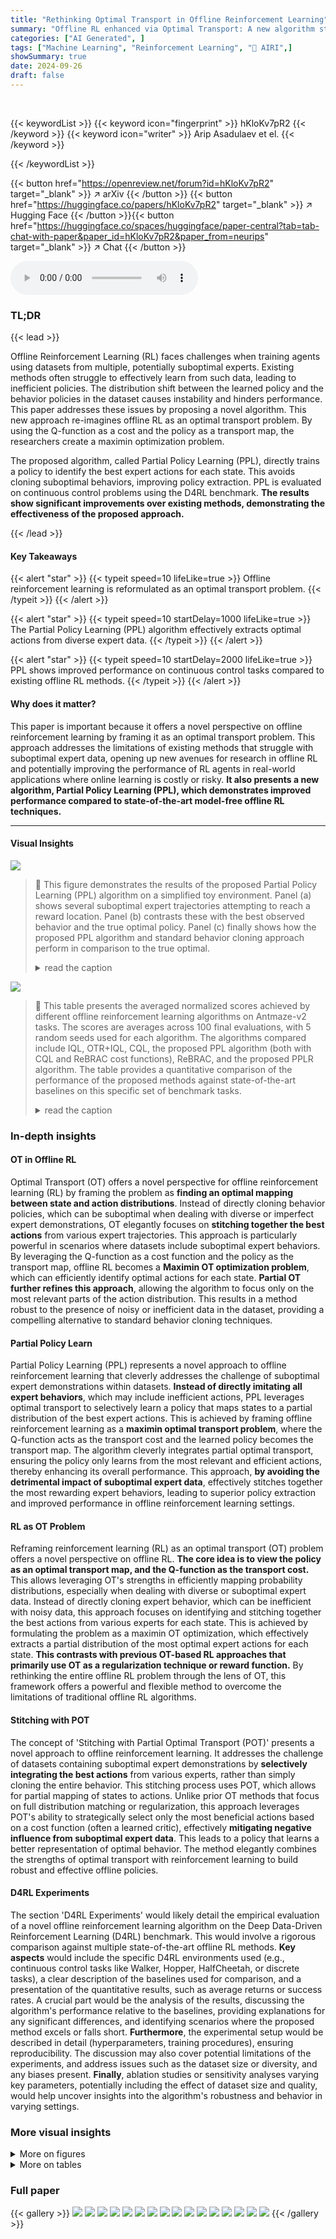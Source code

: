 ```yaml
---
title: "Rethinking Optimal Transport in Offline Reinforcement Learning"
summary: "Offline RL enhanced via Optimal Transport: A new algorithm stitches best expert behaviors for efficient policy extraction."
categories: ["AI Generated", ]
tags: ["Machine Learning", "Reinforcement Learning", "🏢 AIRI",]
showSummary: true
date: 2024-09-26
draft: false
---
```


<br>

{{< keywordList >}}
{{< keyword icon="fingerprint" >}} hKloKv7pR2 {{< /keyword >}}
{{< keyword icon="writer" >}} Arip Asadulaev et el. {{< /keyword >}}
 
{{< /keywordList >}}

{{< button href="https://openreview.net/forum?id=hKloKv7pR2" target="_blank" >}}
↗ arXiv
{{< /button >}}
{{< button href="https://huggingface.co/papers/hKloKv7pR2" target="_blank" >}}
↗ Hugging Face
{{< /button >}}{{< button href="https://huggingface.co/spaces/huggingface/paper-central?tab=tab-chat-with-paper&paper_id=hKloKv7pR2&paper_from=neurips" target="_blank" >}}
↗ Chat
{{< /button >}}




<audio controls>
    <source src="https://ai-paper-reviewer.com/hKloKv7pR2/podcast.wav" type="audio/wav">
    Your browser does not support the audio element.
</audio>


### TL;DR


{{< lead >}}

Offline Reinforcement Learning (RL) faces challenges when training agents using datasets from multiple, potentially suboptimal experts.  Existing methods often struggle to effectively learn from such data, leading to inefficient policies.  The distribution shift between the learned policy and the behavior policies in the dataset causes instability and hinders performance.  This paper addresses these issues by proposing a novel algorithm. This new approach re-imagines offline RL as an optimal transport problem.  By using the Q-function as a cost and the policy as a transport map, the researchers create a maximin optimization problem.

The proposed algorithm, called Partial Policy Learning (PPL), directly trains a policy to identify the best expert actions for each state. This avoids cloning suboptimal behaviors, improving policy extraction. PPL is evaluated on continuous control problems using the D4RL benchmark. **The results show significant improvements over existing methods, demonstrating the effectiveness of the proposed approach.**

{{< /lead >}}


#### Key Takeaways

{{< alert "star" >}}
{{< typeit speed=10 lifeLike=true >}} Offline reinforcement learning is reformulated as an optimal transport problem. {{< /typeit >}}
{{< /alert >}}

{{< alert "star" >}}
{{< typeit speed=10 startDelay=1000 lifeLike=true >}} The Partial Policy Learning (PPL) algorithm effectively extracts optimal actions from diverse expert data. {{< /typeit >}}
{{< /alert >}}

{{< alert "star" >}}
{{< typeit speed=10 startDelay=2000 lifeLike=true >}} PPL shows improved performance on continuous control tasks compared to existing offline RL methods. {{< /typeit >}}
{{< /alert >}}

#### Why does it matter?
This paper is important because it offers a novel perspective on offline reinforcement learning by framing it as an optimal transport problem. This approach addresses the limitations of existing methods that struggle with suboptimal expert data, opening up new avenues for research in offline RL and potentially improving the performance of RL agents in real-world applications where online learning is costly or risky.  **It also presents a new algorithm, Partial Policy Learning (PPL), which demonstrates improved performance compared to state-of-the-art model-free offline RL techniques.**

------
#### Visual Insights



![](https://ai-paper-reviewer.com/hKloKv7pR2/figures_4_1.jpg)

> 🔼 This figure demonstrates the results of the proposed Partial Policy Learning (PPL) algorithm on a simplified toy environment.  Panel (a) shows several suboptimal expert trajectories attempting to reach a reward location. Panel (b) contrasts these with the best observed behavior and the true optimal policy. Panel (c) finally shows how the proposed PPL algorithm and standard behavior cloning approach perform in comparison to the true optimal.
> <details>
> <summary>read the caption</summary>
> Figure 1: Toy experiments. (a) Left point S0 denoting start and ST is the only rewarded, target location. Black curves visualize behavior trajectories β. (b) Best behavior policy β* according to the data, and the optimal policy π* that provides the optimal (shortest path) solution. (c) Results of the policy β trained by minimizing −Qβ(s,π(s)) + BC and policy π trained by our algorithm 1.
> </details>





![](https://ai-paper-reviewer.com/hKloKv7pR2/tables_6_1.jpg)

> 🔼 This table presents the averaged normalized scores achieved by different offline reinforcement learning algorithms on Antmaze-v2 tasks.  The scores are averages across 100 final evaluations, with 5 random seeds used for each algorithm.  The algorithms compared include IQL, OTR+IQL, CQL, the proposed PPL algorithm (both with CQL and ReBRAC cost functions), ReBRAC, and the proposed PPLR algorithm. The table provides a quantitative comparison of the performance of the proposed methods against state-of-the-art baselines on this specific set of benchmark tasks. 
> <details>
> <summary>read the caption</summary>
> Table 1: Averaged normalized scores on Antmaze-v2 tasks. Reported scores are the results of the final 100 evaluations and 5 random seeds.
> </details>





### In-depth insights


#### OT in Offline RL
Optimal Transport (OT) offers a novel perspective for offline reinforcement learning (RL) by framing the problem as **finding an optimal mapping between state and action distributions**.  Instead of directly cloning behavior policies, which can be suboptimal when dealing with diverse or imperfect expert demonstrations, OT elegantly focuses on **stitching together the best actions** from various expert trajectories. This approach is particularly powerful in scenarios where datasets include suboptimal expert behaviors. By leveraging the Q-function as a cost function and the policy as the transport map, offline RL becomes a **Maximin OT optimization problem**, which can efficiently identify optimal actions for each state.  **Partial OT further refines this approach**, allowing the algorithm to focus only on the most relevant parts of the action distribution. This results in a method robust to the presence of noisy or inefficient data in the dataset, providing a compelling alternative to standard behavior cloning techniques. 

#### Partial Policy Learn
Partial Policy Learning (PPL) represents a novel approach to offline reinforcement learning that cleverly addresses the challenge of suboptimal expert demonstrations within datasets. **Instead of directly imitating all expert behaviors**, which may include inefficient actions, PPL leverages optimal transport to selectively learn a policy that maps states to a partial distribution of the best expert actions. This is achieved by framing offline reinforcement learning as a **maximin optimal transport problem**, where the Q-function acts as the transport cost and the learned policy becomes the transport map.  The algorithm cleverly integrates partial optimal transport, ensuring the policy only learns from the most relevant and efficient actions, thereby enhancing its overall performance. This approach, **by avoiding the detrimental impact of suboptimal expert data**, effectively stitches together the most rewarding expert behaviors, leading to superior policy extraction and improved performance in offline reinforcement learning settings.

#### RL as OT Problem
Reframing reinforcement learning (RL) as an optimal transport (OT) problem offers a novel perspective on offline RL.  **The core idea is to view the policy as an optimal transport map, and the Q-function as the transport cost.** This allows leveraging OT's strengths in efficiently mapping probability distributions, especially when dealing with diverse or suboptimal expert data.  Instead of directly cloning expert behavior, which can be inefficient with noisy data, this approach focuses on identifying and stitching together the best actions from various experts for each state.  This is achieved by formulating the problem as a maximin OT optimization, which effectively extracts a partial distribution of the most optimal expert actions for each state.  **This contrasts with previous OT-based RL approaches that primarily use OT as a regularization technique or reward function.** By rethinking the entire offline RL problem through the lens of OT, this framework offers a powerful and flexible method to overcome the limitations of traditional offline RL algorithms.

#### Stitching with POT
The concept of 'Stitching with Partial Optimal Transport (POT)' presents a novel approach to offline reinforcement learning.  It addresses the challenge of datasets containing suboptimal expert demonstrations by **selectively integrating the best actions** from various experts, rather than simply cloning the entire behavior. This stitching process uses POT, which allows for partial mapping of states to actions. Unlike prior OT methods that focus on full distribution matching or regularization, this approach leverages POT's ability to strategically select only the most beneficial actions based on a cost function (often a learned critic), effectively **mitigating negative influence from suboptimal expert data**.  This leads to a policy that learns a better representation of optimal behavior.  The method elegantly combines the strengths of optimal transport with reinforcement learning to build robust and effective offline policies.

#### D4RL Experiments
The section 'D4RL Experiments' would likely detail the empirical evaluation of a novel offline reinforcement learning algorithm on the Deep Data-Driven Reinforcement Learning (D4RL) benchmark.  This would involve a rigorous comparison against multiple state-of-the-art offline RL methods.  **Key aspects** would include the specific D4RL environments used (e.g., continuous control tasks like Walker, Hopper, HalfCheetah, or discrete tasks), a clear description of the baselines used for comparison, and a presentation of the quantitative results, such as average returns or success rates.  A crucial part would be the analysis of the results, discussing the algorithm's performance relative to the baselines, providing explanations for any significant differences, and identifying scenarios where the proposed method excels or falls short.  **Furthermore**, the experimental setup would be described in detail (hyperparameters, training procedures), ensuring reproducibility.  The discussion may also cover potential limitations of the experiments, and address issues such as the dataset size or diversity, and any biases present.  **Finally**, ablation studies or sensitivity analyses varying key parameters, potentially including the effect of dataset size and quality, would help uncover insights into the algorithm's robustness and behavior in varying settings.


### More visual insights

<details>
<summary>More on figures
</summary>


![](https://ai-paper-reviewer.com/hKloKv7pR2/figures_7_1.jpg)

> 🔼 This figure shows a comparison of different policies in a simple toy environment. The goal is to find the shortest path from a starting point (S0) to a reward location (ST).  Panel (a) displays the trajectories followed by three suboptimal expert policies. Panel (b) shows the optimal policy (π*) that achieves the shortest path and the best policy (β*) found in the data among the experts.  Panel (c) contrasts the performance of a behavior cloning policy (β) and the policy (π) learned by the proposed algorithm. The proposed algorithm outperforms the behavior cloning policy by finding a path closer to the optimal solution.
> <details>
> <summary>read the caption</summary>
> Figure 1: Toy experiments. (a) Left point S0 denoting start and ST is the only rewarded, target location. Black curves visualize behavior trajectories β. (b) Best behavior policy β* according to the data, and the optimal policy π* that provides the optimal (shortest path) solution. (c) Results of the policy β trained by minimizing −Qβ(s, π(s)) + BC and policy π trained by our algorithm 1.
> </details>



![](https://ai-paper-reviewer.com/hKloKv7pR2/figures_13_1.jpg)

> 🔼 This figure shows a comparison of different policies on a simple toy environment.  Part (a) displays the environment and example trajectories of suboptimal behavior policies. Part (b) illustrates the optimal policy (π*) and the best policy found in the data (β*). Part (c) compares the performance of a behavior cloning policy (β) with the proposed Partial Policy Learning (PPL) algorithm (π), highlighting the PPL algorithm's ability to extract a better policy by stitching together elements from the dataset.
> <details>
> <summary>read the caption</summary>
> Figure 1: Toy experiments. (a) Left point S0 denoting start and ST is the only rewarded, target location. Black curves visualize behavior trajectories β. (b) Best behavior policy β* according to the data, and the optimal policy π* that provides the optimal (shortest path) solution. (c) Results of the policy β trained by minimizing -Qβ(s, π(s))+BC and policy π trained by our algorithm 1.
> </details>



</details>




<details>
<summary>More on tables
</summary>


![](https://ai-paper-reviewer.com/hKloKv7pR2/tables_6_2.jpg)
> 🔼 This table presents the average normalized scores achieved by different offline reinforcement learning algorithms on three MuJoCo continuous control tasks: HalfCheetah, Hopper, and Walker.  The scores are averages over 10 final evaluations and 5 random seeds, offering a robust comparison of algorithm performance. Algorithms compared include behavior cloning (BC), One-Step RL, Conservative Q-Learning (CQL), Implicit Q-Learning (IQL), IQL with Optimal Transport Reward Labeling (OTR+IQL), Twin Delayed Deep Deterministic Policy Gradient with behavior cloning (TD3+BC), ReBRAC, and the proposed Partial Policy Learning (PPL) method.  The table allows for a quantitative assessment of the relative effectiveness of each algorithm on these benchmark tasks.
> <details>
> <summary>read the caption</summary>
> Table 2: Averaged normalized scores on MuJoCo tasks. Reported scores are the results of the final 10 evaluations and 5 random seeds.
> </details>

![](https://ai-paper-reviewer.com/hKloKv7pR2/tables_7_1.jpg)
> 🔼 This table presents the averaged normalized scores achieved by different offline reinforcement learning algorithms on Android tasks from the D4RL benchmark.  The scores represent the average performance across 5 random seeds and the final 100 evaluation steps. The algorithms compared include Behavior Cloning (BC), Twin Delayed Deep Deterministic Policy Gradient with behavior Cloning (TD3+BC), Conservative Q-Learning (CQL), Implicit Q-Learning (IQL), IQL with Optimal Transport Reward Labeling (OTR+IQL), ReBRAC, and the proposed Partial Policy Learning (PPLR). The table is broken down by task (Human, Cloned, Expert) for each environment (Pen, Door, Hammer, Relocate).
> <details>
> <summary>read the caption</summary>
> Table 3: Averaged normalized scores on Android tasks. Reported scores are the results of the final 10 evaluations and 5 random seeds.
> </details>

![](https://ai-paper-reviewer.com/hKloKv7pR2/tables_12_1.jpg)
> 🔼 This table presents the averaged normalized scores achieved by the OneStep-RL and PPL (Partial Policy Learning) algorithms on three different MuJoCo tasks: HalfCheetah, Hopper, and Walker.  The results are further broken down into three dataset categories: Medium, Medium-Replay, and Medium-Expert, representing variations in the data used for training.  Each score is an average over 10 final evaluations and 5 random seeds, offering a measure of statistical reliability.  The table highlights the performance differences between OneStep-RL and the proposed PPL method across various scenarios.
> <details>
> <summary>read the caption</summary>
> Table 4: Averaged normalized scores on MuJoCo tasks. Results of the final 10 evaluations and 5 random seeds.
> </details>

![](https://ai-paper-reviewer.com/hKloKv7pR2/tables_13_1.jpg)
> 🔼 This table shows the optimal values of the hyperparameter 'w' for different environments in the D4RL benchmark suite. The hyperparameter 'w' controls the size of the action subspace considered by the Partial Policy Learning (PPL) algorithm.  Different environments may require different values of 'w' to achieve optimal performance, reflecting the varying complexities and characteristics of the datasets.
> <details>
> <summary>read the caption</summary>
> Table 5: Optimal w values for different environments
> </details>

</details>




### Full paper

{{< gallery >}}
<img src="https://ai-paper-reviewer.com/hKloKv7pR2/1.png" class="grid-w50 md:grid-w33 xl:grid-w25" />
<img src="https://ai-paper-reviewer.com/hKloKv7pR2/2.png" class="grid-w50 md:grid-w33 xl:grid-w25" />
<img src="https://ai-paper-reviewer.com/hKloKv7pR2/3.png" class="grid-w50 md:grid-w33 xl:grid-w25" />
<img src="https://ai-paper-reviewer.com/hKloKv7pR2/4.png" class="grid-w50 md:grid-w33 xl:grid-w25" />
<img src="https://ai-paper-reviewer.com/hKloKv7pR2/5.png" class="grid-w50 md:grid-w33 xl:grid-w25" />
<img src="https://ai-paper-reviewer.com/hKloKv7pR2/6.png" class="grid-w50 md:grid-w33 xl:grid-w25" />
<img src="https://ai-paper-reviewer.com/hKloKv7pR2/7.png" class="grid-w50 md:grid-w33 xl:grid-w25" />
<img src="https://ai-paper-reviewer.com/hKloKv7pR2/8.png" class="grid-w50 md:grid-w33 xl:grid-w25" />
<img src="https://ai-paper-reviewer.com/hKloKv7pR2/9.png" class="grid-w50 md:grid-w33 xl:grid-w25" />
<img src="https://ai-paper-reviewer.com/hKloKv7pR2/10.png" class="grid-w50 md:grid-w33 xl:grid-w25" />
<img src="https://ai-paper-reviewer.com/hKloKv7pR2/11.png" class="grid-w50 md:grid-w33 xl:grid-w25" />
<img src="https://ai-paper-reviewer.com/hKloKv7pR2/12.png" class="grid-w50 md:grid-w33 xl:grid-w25" />
<img src="https://ai-paper-reviewer.com/hKloKv7pR2/13.png" class="grid-w50 md:grid-w33 xl:grid-w25" />
<img src="https://ai-paper-reviewer.com/hKloKv7pR2/14.png" class="grid-w50 md:grid-w33 xl:grid-w25" />
<img src="https://ai-paper-reviewer.com/hKloKv7pR2/15.png" class="grid-w50 md:grid-w33 xl:grid-w25" />
<img src="https://ai-paper-reviewer.com/hKloKv7pR2/16.png" class="grid-w50 md:grid-w33 xl:grid-w25" />
{{< /gallery >}}